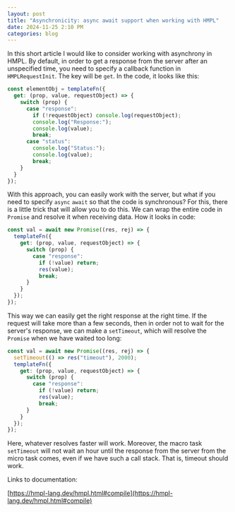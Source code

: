 ```yaml
---
layout: post
title: "Asynchronicity: async await support when working with HMPL"
date: 2024-11-25 2:10 PM
categories: blog
---
```


In this short article I would like to consider working with asynchrony in HMPL. By default, in order to get a response from the server after an unspecified time, you need to specify a callback function in `HMPLRequestInit`. The key will be `get`. In the code, it looks like this:

```javascript
const elementObj = templateFn({
  get: (prop, value, requestObject) => {
    switch (prop) {
      case "response":
        if (!requestObject) console.log(requestObject);
        console.log("Response:");
        console.log(value);
        break;
      case "status":
        console.log("Status:");
        console.log(value);
        break;
    }
  }
});
```

With this approach, you can easily work with the server, but what if you need to specify `async` `await` so that the code is synchronous? For this, there is a little trick that will allow you to do this. We can wrap the entire code in `Promise` and resolve it when receiving data. How it looks in code:

```javascript
const val = await new Promise((res, rej) => {
  templateFn({
    get: (prop, value, requestObject) => {
      switch (prop) {
        case "response":
          if (!value) return;
          res(value);
          break;
      }
    }
  });
});
```

This way we can easily get the right response at the right time. If the request will take more than a few seconds, then in order not to wait for the server's response, we can make a `setTimeout`, which will resolve the `Promise` when we have waited too long:

```javascript
const val = await new Promise((res, rej) => {
  setTimeout(() => res("timeout"), 2000);
  templateFn({
    get: (prop, value, requestObject) => {
      switch (prop) {
        case "response":
          if (!value) return;
          res(value);
          break;
      }
    }
  });
});
```

Here, whatever resolves faster will work. Moreover, the macro task `setTimeout` will not wait an hour until the response from the server from the micro task comes, even if we have such a call stack. That is, timeout should work.

Links to documentation:

[https://hmpl-lang.dev/hmpl.html#compile](https://hmpl-lang.dev/hmpl.html#compile)

